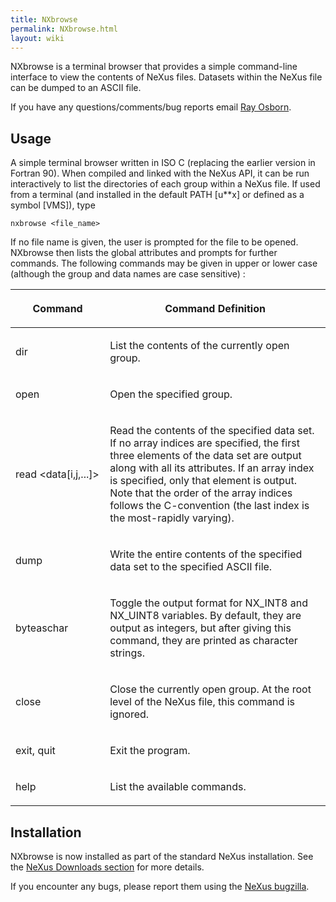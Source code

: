 ```yaml
---
title: NXbrowse
permalink: NXbrowse.html
layout: wiki
---
```


NXbrowse is a terminal browser that provides a simple command-line
interface to view the contents of NeXus files. Datasets within the NeXus
file can be dumped to an ASCII file.

If you have any questions/comments/bug reports email [Ray
Osborn](mailto:ROsborn@anl.gov).

Usage
-----

A simple terminal browser written in ISO C (replacing the earlier
version in Fortran 90). When compiled and linked with the NeXus API, it
can be run interactively to list the directories of each group within a
NeXus file. If used from a terminal (and installed in the default PATH
\[u\*\*x\] or defined as a symbol \[VMS\]), type

    nxbrowse <file_name>

If no file name is given, the user is prompted for the file to be
opened. NXbrowse then lists the global attributes and prompts for
further commands. The following commands may be given in upper or lower
case (although the group and data names are case sensitive) :

<table>
<colgroup>
<col width="30%" />
<col width="70%" />
</colgroup>
<thead>
<tr class="header">
<th><p>Command</p></th>
<th><p>Command Definition</p></th>
</tr>
</thead>
<tbody>
<tr class="odd">
<td><p>dir</p></td>
<td><p>List the contents of the currently open group.</p></td>
</tr>
<tr class="even">
<td><p>open <group></p></td>
<td><p>Open the specified group.</p></td>
</tr>
<tr class="odd">
<td><p>read &lt;data[i,j,...]&gt;</p></td>
<td><p>Read the contents of the specified data set. If no array indices are specified, the first three elements of the data set are output along with all its attributes. If an array index is specified, only that element is output. Note that the order of the array indices follows the C-convention (the last index is the most-rapidly varying).</p></td>
</tr>
<tr class="even">
<td><p>dump <data> <file></p></td>
<td><p>Write the entire contents of the specified data set to the specified ASCII file.</p></td>
</tr>
<tr class="odd">
<td><p>byteaschar</p></td>
<td><p>Toggle the output format for NX_INT8 and NX_UINT8 variables. By default, they are output as integers, but after giving this command, they are printed as character strings.</p></td>
</tr>
<tr class="even">
<td><p>close</p></td>
<td><p>Close the currently open group. At the root level of the NeXus file, this command is ignored.</p></td>
</tr>
<tr class="odd">
<td><p>exit, quit</p></td>
<td><p>Exit the program.</p></td>
</tr>
<tr class="even">
<td><p>help</p></td>
<td><p>List the available commands.</p></td>
</tr>
</tbody>
</table>

Installation
------------

NXbrowse is now installed as part of the standard NeXus installation.
See the [NeXus Downloads
section](Application_Program_Interface#Downloads.html "wikilink") for more
details.

If you encounter any bugs, please report them using the [NeXus
bugzilla](Application_Program_Interface#Reporting_Bugs_in_the_NeXus_API.html "wikilink").
